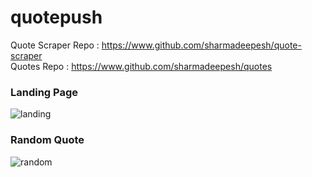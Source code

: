 # quotepush
Quote Scraper Repo : https://www.github.com/sharmadeepesh/quote-scraper <br>
Quotes Repo : https://www.github.com/sharmadeepesh/quotes <br>

<h3>Landing Page</h3>

![landing](landing.PNG)

<h3>Random Quote</h3>

![random](random.PNG)
